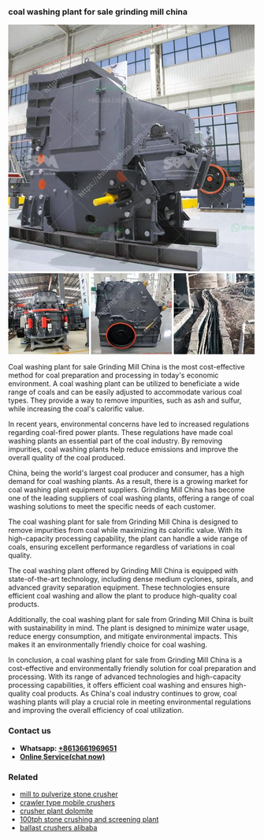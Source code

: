 <h3>coal washing plant for sale grinding mill china</h3><img src='1706755577.jpg' alt=''><p>Coal washing plant for sale Grinding Mill China is the most cost-effective method for coal preparation and processing in today's economic environment. A coal washing plant can be utilized to beneficiate a wide range of coals and can be easily adjusted to accommodate various coal types. They provide a way to remove impurities, such as ash and sulfur, while increasing the coal's calorific value.</p><p>In recent years, environmental concerns have led to increased regulations regarding coal-fired power plants. These regulations have made coal washing plants an essential part of the coal industry. By removing impurities, coal washing plants help reduce emissions and improve the overall quality of the coal produced.</p><p>China, being the world's largest coal producer and consumer, has a high demand for coal washing plants. As a result, there is a growing market for coal washing plant equipment suppliers. Grinding Mill China has become one of the leading suppliers of coal washing plants, offering a range of coal washing solutions to meet the specific needs of each customer.</p><p>The coal washing plant for sale from Grinding Mill China is designed to remove impurities from coal while maximizing its calorific value. With its high-capacity processing capability, the plant can handle a wide range of coals, ensuring excellent performance regardless of variations in coal quality.</p><p>The coal washing plant offered by Grinding Mill China is equipped with state-of-the-art technology, including dense medium cyclones, spirals, and advanced gravity separation equipment. These technologies ensure efficient coal washing and allow the plant to produce high-quality coal products.</p><p>Additionally, the coal washing plant for sale from Grinding Mill China is built with sustainability in mind. The plant is designed to minimize water usage, reduce energy consumption, and mitigate environmental impacts. This makes it an environmentally friendly choice for coal washing.</p><p>In conclusion, a coal washing plant for sale from Grinding Mill China is a cost-effective and environmentally friendly solution for coal preparation and processing. With its range of advanced technologies and high-capacity processing capabilities, it offers efficient coal washing and ensures high-quality coal products. As China's coal industry continues to grow, coal washing plants will play a crucial role in meeting environmental regulations and improving the overall efficiency of coal utilization.</p><h3>Contact us</h3><ul><li><strong>Whatsapp:&nbsp;<a href="https://wa.me/8613661969651">+8613661969651</a></strong></li><li><a href="https://swt.shibang-china.com/?git&amp;zhl&amp;coal washing plant for sale grinding mill china"><strong>Online Service(chat now)</strong></a></li></ul><h3>Related</h3><ul><li><a href='mill to pulverize stone crusher.md'>mill to pulverize stone crusher</a></li><li><a href='crawler type mobile crushers.md'>crawler type mobile crushers</a></li><li><a href='crusher plant dolomite.md'>crusher plant dolomite</a></li><li><a href='100tph stone crushing and screening plant.md'>100tph stone crushing and screening plant</a></li><li><a href='ballast crushers alibaba.md'>ballast crushers alibaba</a></li></ul>